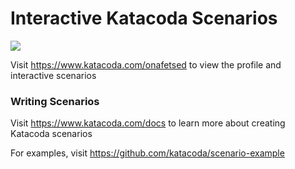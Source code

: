 # Interactive Katacoda Scenarios

[![](http://shields.katacoda.com/katacoda/onafetsed/count.svg)](https://www.katacoda.com/onafetsed "Get your profile on Katacoda.com")

Visit https://www.katacoda.com/onafetsed to view the profile and interactive scenarios

### Writing Scenarios
Visit https://www.katacoda.com/docs to learn more about creating Katacoda scenarios

For examples, visit https://github.com/katacoda/scenario-example
